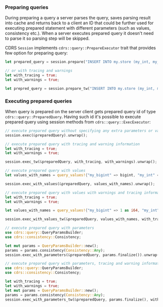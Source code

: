 ### Preparing queries

During preparing a query a server parses the query, saves parsing result into cache and returns back to a client an ID that could be further used for executing prepared statement with different parameters (such as values, consistency etc.). When a server executes prepared query it doesn't need to parse it so parsing step will be skipped.

CDRS `Session` implements `cdrs::query::PrepareExecutor` trait that provides few option for preparing query:

```rust
let prepared_query = session.prepare("INSERT INTO my.store (my_int, my_bigint) VALUES (?, ?)").unwrap();

// or with tracing and warnings
let with_tracing = true;
let with_warnings = true;

let prepred_query = session.prepare_tw("INSERT INTO my.store (my_int, my_bigint) VALUES (?, ?)", with_tracing, with_warnings).unwrap();
```

### Executing prepared queries

When query is prepared on the server client gets prepared query id of type `cdrs::query::PreparedQuery`. Having such id it's possible to execute prepared query using session methods from `cdrs::query::ExecExecutor`:

```rust
// execute prepared query without specifying any extra parameters or values
session.exec(&preparedQuery).unwrap();

// execute prepared query with tracing and warning information
let with_tracing = true;
let with_warnings = true;

session.exec_tw(&preparedQuery, with_tracing, with_warnings).unwrap();

// execute prepared query with values
let values_with_names = query_values!{"my_bigint" => bigint, "my_int" => int};

session.exec_with_values(&preparedQuery, values_with_names).unwrap();

// execute prepared query with values with warnings and tracing information
let with_tracing = true;
let with_warnings = true;

let values_with_names = query_values!{"my_bigint" => 1 as i64, "my_int" => 2 as i32};

session.exec_with_values_tw(&preparedQuery, values_with_names, with_tracing, with_warnings).unwrap();

// execute prepared query with parameters
use cdrs::query::QueryParamsBuilder;
use cdrs::consistency::Consistency;

let mut params = QueryParamsBuilder::new();
params = params.consistency(Consistency::Any);
session.exec_with_parameters(&preparedQuery, params.finalize()).unwrap();

// execute prepared query with parameters, tracing and warning information
use cdrs::query::QueryParamsBuilder;
use cdrs::consistency::Consistency;

let with_tracing = true;
let with_warnings = true;
let mut params = QueryParamsBuilder::new();
params = params.consistency(Consistency::Any);
session.exec_with_parameters_tw(&preparedQuery, params.finalize(), with_tracing, with_warnings).unwrap();
```
